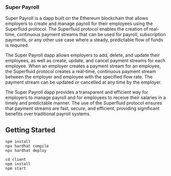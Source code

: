 ### Super Payroll

Super Payroll is a dapp built on the Ethereum blockchain that allows employers to create and manage payroll for their employees using the Superfluid protocol. The Superfluid protocol enables the creation of real-time, continuous payment streams that can be used for payroll, subscription payments, or any other use case where a steady, predictable flow of funds is required.

The Super Payroll dapp allows employers to add, delete, and update their employees, as well as create, update, and cancel payment streams for each employee. When an employer creates a payment stream for an employee, the Superfluid protocol creates a real-time, continuous payment stream between the employer and employee with the specified flow rate. The payment stream can be updated or cancelled at any time by the employer.

The Super Payroll dapp provides a transparent and efficient way for employers to manage payroll and for employees to receive their salaries in a timely and predictable manner. The use of the Superfluid protocol ensures that payment streams are fast, secure, and efficient, providing significant benefits over traditional payroll systems.

## Getting Started

```
npm install
npx hardhat compile
npx hardhat deploy

cd client
npm install
npm start
```

